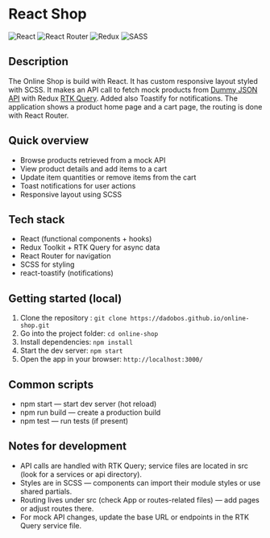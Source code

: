 # React Shop

![React](https://img.shields.io/badge/react-%2320232a.svg?style=for-the-badge&logo=react&logoColor=%2361DAFB)
![React Router](https://img.shields.io/badge/React_Router-CA4245?style=for-the-badge&logo=react-router&logoColor=white)
![Redux](https://img.shields.io/badge/redux-%23593d88.svg?style=for-the-badge&logo=redux&logoColor=white)
![SASS](https://img.shields.io/badge/SASS-hotpink.svg?style=for-the-badge&logo=SASS&logoColor=white)

## Description
The Online Shop is build with React. It has custom responsive layout styled with SCSS. It makes an API call to fetch mock products from [Dummy JSON API](https://dummyjson.com/products) with Redux [RTK Query](https://redux-toolkit.js.org/rtk-query/overview). Added also Toastify for notifications. 
The application shows a product home page and a cart page, the routing is done with React Router. 

## Quick overview
- Browse products retrieved from a mock API
- View product details and add items to a cart
- Update item quantities or remove items from the cart
- Toast notifications for user actions
- Responsive layout using SCSS

## Tech stack
- React (functional components + hooks)
- Redux Toolkit + RTK Query for async data
- React Router for navigation
- SCSS for styling
- react-toastify (notifications)

## Getting started (local)
1. Clone the repository :
```git clone https://dadobos.github.io/online-shop.git```
2. Go into the project folder:
```cd online-shop```
3. Install dependencies:
```npm install```
4. Start the dev server:
```npm start```
5. Open the app in your browser:
```http://localhost:3000/```

## Common scripts
- npm start — start dev server (hot reload)
- npm run build — create a production build
- npm test — run tests (if present)

## Notes for development
- API calls are handled with RTK Query; service files are located in src (look for a services or api directory).
- Styles are in SCSS — components can import their module styles or use shared partials.
- Routing lives under src (check App or routes-related files) — add pages or adjust routes there.
- For mock API changes, update the base URL or endpoints in the RTK Query service file.